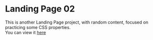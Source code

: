 # Landing Page 02

This is another Landing Page project, with random content, focused on practicing some CSS properties. <br>
You can view it [here](https://wsfer.github.io/landing-page-02/)